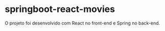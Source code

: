 # springboot-react-movies
O projeto foi desenvolvido com React no  front-end e Spring no back-end. 
